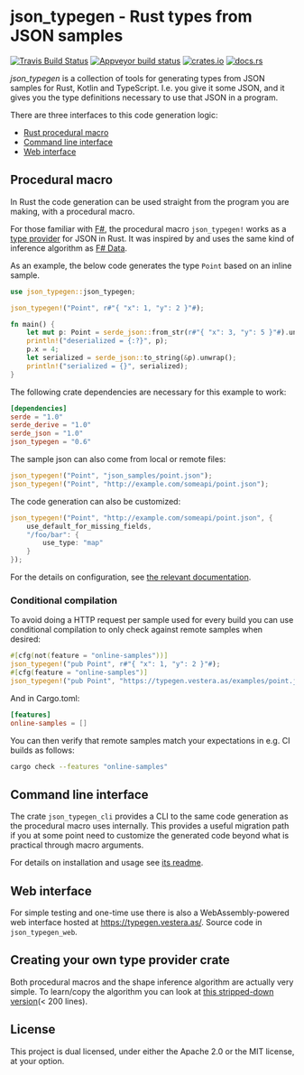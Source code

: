 # json_typegen - Rust types from JSON samples

[![Travis Build Status](https://api.travis-ci.org/evestera/json_typegen.svg?branch=master)](https://travis-ci.org/evestera/json_typegen)
[![Appveyor build status](https://ci.appveyor.com/api/projects/status/github/evestera/json_typegen?svg=true)](https://ci.appveyor.com/project/evestera/json_typegen)
[![crates.io](https://img.shields.io/crates/v/json_typegen.svg)](https://crates.io/crates/json_typegen)
[![docs.rs](https://docs.rs/json_typegen/badge.svg)](https://docs.rs/json_typegen/)

*json_typegen* is a collection of tools for generating types from
JSON samples for Rust, Kotlin and TypeScript. I.e. you give it some JSON, and it
gives you the type definitions necessary to use that JSON in a program.

There are three interfaces to this code generation logic:

- [Rust procedural macro](#procedural-macro)
- [Command line interface](#command-line-interface)
- [Web interface](#web-interface)

## Procedural macro

In Rust the code generation can be used straight from the program you are
making, with a procedural macro.

For those familiar with [F#], the procedural macro `json_typegen!` works as
a [type provider] for JSON in Rust. It was inspired by and uses the same kind
of inference algorithm as [F# Data].

[serde]: https://serde.rs/
[F# Data]: http://fsprojects.github.io/FSharp.Data/
[F#]: http://fsharp.org/
[type provider]: https://docs.microsoft.com/en-us/dotnet/fsharp/tutorials/type-providers/

As an example, the below code generates the type `Point` based on an inline sample.

```rust
use json_typegen::json_typegen;

json_typegen!("Point", r#"{ "x": 1, "y": 2 }"#);

fn main() {
    let mut p: Point = serde_json::from_str(r#"{ "x": 3, "y": 5 }"#).unwrap();
    println!("deserialized = {:?}", p);
    p.x = 4;
    let serialized = serde_json::to_string(&p).unwrap();
    println!("serialized = {}", serialized);
}
```

The following crate dependencies are necessary for this example to work:

```toml
[dependencies]
serde = "1.0"
serde_derive = "1.0"
serde_json = "1.0"
json_typegen = "0.6"
```

The sample json can also come from local or remote files:

```rust
json_typegen!("Point", "json_samples/point.json");
json_typegen!("Point", "http://example.com/someapi/point.json");
```

The code generation can also be customized:

```rust
json_typegen!("Point", "http://example.com/someapi/point.json", {
    use_default_for_missing_fields,
    "/foo/bar": {
        use_type: "map"
    }
});
```

For the details on configuration, see [the relevant documentation](CONFIGURATION.md).

### Conditional compilation

To avoid doing a HTTP request per sample used for every build
you can use conditional compilation to only check against remote samples when desired:

```rust
#[cfg(not(feature = "online-samples"))]
json_typegen!("pub Point", r#"{ "x": 1, "y": 2 }"#);
#[cfg(feature = "online-samples")]
json_typegen!("pub Point", "https://typegen.vestera.as/examples/point.json");
```

And in Cargo.toml:

```toml
[features]
online-samples = []
```

You can then verify that remote samples match your expectations in
e.g. CI builds as follows:

```sh
cargo check --features "online-samples"
```


## Command line interface

The crate `json_typegen_cli` provides a CLI to the same code generation as the
procedural macro uses internally. This provides a useful migration path if you
at some point need to customize the generated code beyond what is practical
through macro arguments.

For details on installation and usage see [its readme](json_typegen_cli/README.md).


## Web interface

For simple testing and one-time use there is also a WebAssembly-powered 
web interface hosted at <https://typegen.vestera.as/>.
Source code in `json_typegen_web`.

## Creating your own type provider crate

Both procedural macros and the shape inference algorithm are actually very
simple. To learn/copy the algorithm you can look at
[this stripped-down version](https://github.com/evestera/thesis/tree/master/code/shape_inference)(< 200 lines).

## License

This project is dual licensed, under either the Apache 2.0 or the MIT license, at your option.
